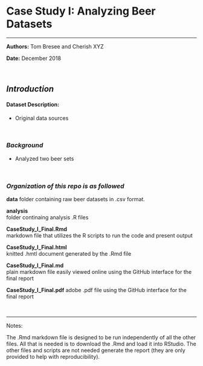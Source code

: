 
# Case Study I: Analyzing Beer Datasets

<hr>

**Authors:**   Tom Bresee and Cherish XYZ

**Date:**  December 2018

<br>

## *Introduction*  

#### Dataset Description:

 -  Original data sources


<br>


### *Background*

-  Analyzed two beer sets 

<br>


### *Organization of this repo is as followed* 


 **data** 
folder containing raw beer datasets in .csv format.  

 **analysis**  
folder continaing analysis .R files  
 
 **CaseStudy_I_Final.Rmd**  
markdown file that utilizes the R scripts to run the code and present output  

 **CaseStudy_I_Final.html**  
knitted .hmtl document generated by the .Rmd file  

 **CaseStudy_I_Final.md**  
plain markdown file easily viewed online using the GitHub interface for the final report    

 **CaseStudy_I_Final.pdf** 
adobe .pdf file using the GitHub interface for the final report 


<br>
<hr>

Notes:  

The .Rmd markdown file is designed to be run independently of all the other files. All that is needed is to download the .Rmd and load it into RStudio. 
The other files and scripts are not needed generate the report (they are only provided to help with reproducibility).


